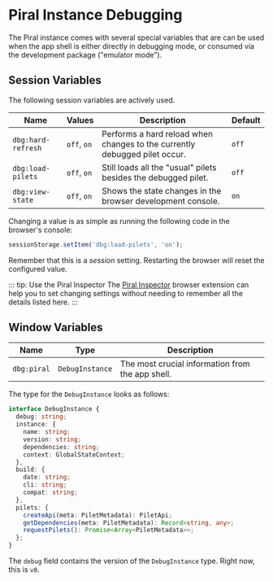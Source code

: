 # Piral Instance Debugging

The Piral instance comes with several special variables that are can be used when the app shell is either directly in debugging mode, or consumed via the development package ("emulator mode").

## Session Variables

The following session variables are actively used.

| Name               | Values      | Description                                                                | Default |
|--------------------|-------------|----------------------------------------------------------------------------|---------|
| `dbg:hard-refresh` | `off`, `on` | Performs a hard reload when changes to the currently debugged pilet occur. | `off`   |
| `dbg:load-pilets`  | `off`, `on` | Still loads all the "usual" pilets besides the debugged pilet.             | `off`   |
| `dbg:view-state`   | `off`, `on` | Shows the state changes in the browser development console.                | `on`    |

Changing a value is as simple as running the following code in the browser's console:

```ts
sessionStorage.setItem('dbg:load-pilets', 'on');
```

Remember that this is a *session* setting. Restarting the browser will reset the configured value.

::: tip: Use the Piral Inspector
The [Piral Inspector](https://github.com/smapiot/piral-inspector) browser extension can help you to set changing settings without needing to remember all the details listed here.
:::

## Window Variables

| Name        | Type            | Description                                      |
|-------------|-----------------|--------------------------------------------------|
| `dbg:piral` | `DebugInstance` | The most crucial information from the app shell. |

The type for the `DebugInstance` looks as follows:

```ts
interface DebugInstance {
  debug: string;
  instance: {
    name: string;
    version: string;
    dependencies: string;
    context: GlobalStateContext;
  },
  build: {
    date: string;
    cli: string;
    compat: string;
  },
  pilets: {
    createApi(meta: PiletMetadata): PiletApi;
    getDependencies(meta: PiletMetadata): Record<string, any>;
    requestPilets(): Promise<Array<PiletMetadata>>;
  };
}
```

The `debug` field contains the version of the `DebugInstance` type. Right now, this is `v0`.
